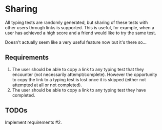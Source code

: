 # Sharing
All typing tests are randomly generated, but sharing of these tests with other users through links is supported. This is useful, for example, when a user has achieved a high score and a friend would like to try the same test.

Doesn't actually seem like a very useful feature now but it's there so...

## Requirements
1. The user should be able to copy a link to any typing test that they encounter (not necessarily attempt/complete). However the opportunity to copy the link to a typing test is lost once it is skipped (either not attempted at all or not completed).
2. The user should be able to copy a link to any typing test they have completed.

## TODOs
Implement requirements #2.
